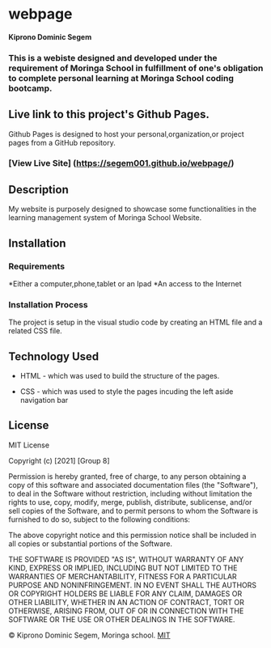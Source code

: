 # webpage
#### Kiprono Dominic Segem
### This is a webiste designed and developed under the requirement of Moringa School in fulfillment of one's obligation to complete personal learning at Moringa School coding bootcamp.
## Live link to this project's Github Pages.
Github Pages is designed to host your personal,organization,or project pages from a GitHub repository.
### [View Live Site] (https://segem001.github.io/webpage/)
## Description
My website is purposely designed to showcase some functionalities in the learning management system of Moringa School Website.
## Installation

### Requirements
*Either a computer,phone,tablet or an Ipad
*An access to the Internet

### Installation Process
The project is setup in the visual studio code by creating an HTML file and a related CSS file.

## Technology Used
* HTML - which was used to build the structure of the pages.

* CSS - which was used to style the pages incuding the left aside navigation bar

## License
MIT License

Copyright (c) [2021] [Group 8]

Permission is hereby granted, free of charge, to any person obtaining a copy
of this software and associated documentation files (the "Software"), to deal
in the Software without restriction, including without limitation the rights
to use, copy, modify, merge, publish, distribute, sublicense, and/or sell
copies of the Software, and to permit persons to whom the Software is
furnished to do so, subject to the following conditions:

The above copyright notice and this permission notice shall be included in all
copies or substantial portions of the Software.

THE SOFTWARE IS PROVIDED "AS IS", WITHOUT WARRANTY OF ANY KIND, EXPRESS OR
IMPLIED, INCLUDING BUT NOT LIMITED TO THE WARRANTIES OF MERCHANTABILITY,
FITNESS FOR A PARTICULAR PURPOSE AND NONINFRINGEMENT. IN NO EVENT SHALL THE
AUTHORS OR COPYRIGHT HOLDERS BE LIABLE FOR ANY CLAIM, DAMAGES OR OTHER
LIABILITY, WHETHER IN AN ACTION OF CONTRACT, TORT OR OTHERWISE, ARISING FROM,
OUT OF OR IN CONNECTION WITH THE SOFTWARE OR THE USE OR OTHER DEALINGS IN THE
SOFTWARE.

©️ Kiprono Dominic Segem, Moringa school. [MIT](https://choosealicense.com/licenses/mit/)
 



